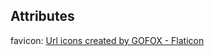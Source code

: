 ## Attributes
favicon: <a href="https://www.flaticon.com/free-icons/url" title="url icons">Url icons created by GOFOX - Flaticon</a>
